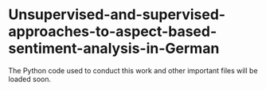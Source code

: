 # Unsupervised-and-supervised-approaches-to-aspect-based-sentiment-analysis-in-German

The Python code used to conduct this work and other important files will be loaded soon.
